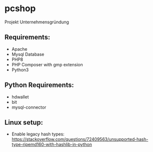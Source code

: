 # pcshop
Projekt Unternehmensgründung

## Requirements:  
- Apache
- Mysql Database
- PHP8
- PHP Composer with gmp extension
- Python3

## Python Requirements:  
- hdwallet
- bit
- mysql-connector

## Linux setup:  
- Enable legacy hash types: 
https://stackoverflow.com/questions/72409563/unsupported-hash-type-ripemd160-with-hashlib-in-python
